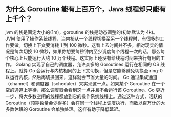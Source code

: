 ## 为什么 Goroutine 能有上百万个，Java 线程却只能有上千个？

jvm 的栈是固定大小的(1m)，goroutine 的栈是动态调整的(初始默认为 4k)。
JVM 使用了操作系统线程，当内核从一个线程切换至另一个线程时，有很多的工作要做。切换上下文要消耗 1 到 100 微秒。这看上去时间并不多，相对现实的情况是每次切换 10 微秒，如果你想要每秒钟内至少调度每个线程一次的话，那么每个核心上只能运行大约 10 万个线程。这实际上还没有给线程时间来执行有用的工作。
Golang 实现了自己的调度器，允许众多的 Goroutines 运行在相同的 OS 线程上。就算 Go 会运行与内核相同的上下文切换，但是它能够避免切换至 ring-0 以运行内核，然后再切换回来，这样就会节省大量的时间。
Go 通过集成通道（channel）和调度器（scheduler）来实现这一点。如果某个 Goroutine 在一个空的通道上等待，那么调度器会看到这一点并且不会运行该 Goroutine。Go 更近一步，将大多数空闲的线程都放到它的操作系统线程上。通过这种方式，活跃的 Goroutine（预期数量会少得多）会在同一个线程上调度执行，而数以百万计的大多数休眠的 Goroutine 会单独处理。这样有助于降低延迟。

